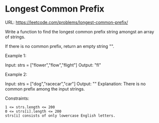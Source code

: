 # Longest Common Prefix
URL: https://leetcode.com/problems/longest-common-prefix/

Write a function to find the longest common prefix string amongst an array of strings.

If there is no common prefix, return an empty string "".



Example 1:

Input: strs = ["flower","flow","flight"]
Output: "fl"

Example 2:

Input: strs = ["dog","racecar","car"]
Output: ""
Explanation: There is no common prefix among the input strings.



Constraints:

    1 <= strs.length <= 200
    0 <= strs[i].length <= 200
    strs[i] consists of only lowercase English letters.
